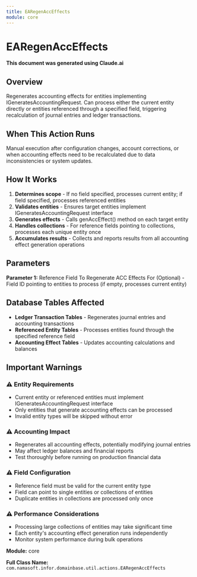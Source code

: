 ```yaml
---
title: EARegenAccEffects
module: core
---
```



<div class='entity-flows'>

# EARegenAccEffects

**This document was generated using Claude.ai**

## Overview

Regenerates accounting effects for entities implementing IGeneratesAccountingRequest. Can process either the current entity directly or entities referenced through a specified field, triggering recalculation of journal entries and ledger transactions.

## When This Action Runs

Manual execution after configuration changes, account corrections, or when accounting effects need to be recalculated due to data inconsistencies or system updates.

## How It Works

1. **Determines scope** - If no field specified, processes current entity; if field specified, processes referenced entities
2. **Validates entities** - Ensures target entities implement IGeneratesAccountingRequest interface
3. **Generates effects** - Calls genAccEffect() method on each target entity
4. **Handles collections** - For reference fields pointing to collections, processes each unique entity once
5. **Accumulates results** - Collects and reports results from all accounting effect generation operations

## Parameters

**Parameter 1:** Reference Field To Regenerate ACC Effects For (Optional) - Field ID pointing to entities to process (if empty, processes current entity)

## Database Tables Affected

- **Ledger Transaction Tables** - Regenerates journal entries and accounting transactions
- **Referenced Entity Tables** - Processes entities found through the specified reference field
- **Accounting Effect Tables** - Updates accounting calculations and balances

## Important Warnings

### ⚠️ Entity Requirements
- Current entity or referenced entities must implement IGeneratesAccountingRequest interface
- Only entities that generate accounting effects can be processed
- Invalid entity types will be skipped without error

### ⚠️ Accounting Impact
- Regenerates all accounting effects, potentially modifying journal entries
- May affect ledger balances and financial reports
- Test thoroughly before running on production financial data

### ⚠️ Field Configuration
- Reference field must be valid for the current entity type
- Field can point to single entities or collections of entities
- Duplicate entities in collections are processed only once

### ⚠️ Performance Considerations
- Processing large collections of entities may take significant time
- Each entity's accounting effect generation runs independently
- Monitor system performance during bulk operations

**Module:** core

**Full Class Name:** `com.namasoft.infor.domainbase.util.actions.EARegenAccEffects`


</div>